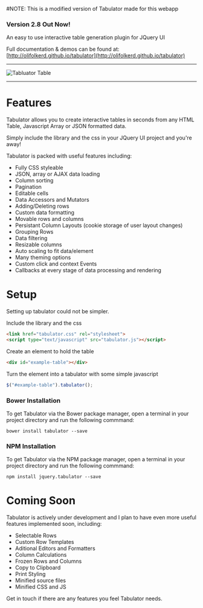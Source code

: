 #NOTE: This is a modified version of Tabulator made for this webapp

### Version 2.8 Out Now!

An easy to use interactive table generation plugin for JQuery UI

Full documentation & demos can be found at: [http://olifolkerd.github.io/tabulator](http://olifolkerd.github.io/tabulator)
***
![Tabluator Table](http://olifolkerd.github.io/tabulator/images/tabulator_table.jpg)
***
Features
================================
Tabulator allows you to create interactive tables in seconds from any HTML Table, Javascript Array or JSON formatted data.

Simply include the library and the css in your JQuery UI project and you're away!

Tabulator is packed with useful  features including:

- Fully CSS styleable
- JSON, array or AJAX data loading
- Column sorting
- Pagination
- Editable cells
- Data Accessors and Mutators
- Adding/Deleting rows
- Custom data formatting
- Movable rows and columns
- Persistant Column Layouts (cookie storage of user layout changes)
- Grouping Rows
- Data filtering
- Resizable columns
- Auto scaling  to fit data/element
- Many theming options
- Custom click and context Events
- Callbacks at every stage of data processing and rendering

Setup
================================
Setting up tabulator could not be simpler.

Include the library and the css
```html
<link href="tabulator.css" rel="stylesheet">
<script type="text/javascript" src="tabulator.js"></script>
```

Create an element to hold the table
```html
<div id="example-table"></div>
```

Turn the element into a tabulator with some simple javascript
```js
$("#example-table").tabulator();
```


### Bower Installation
To get Tabulator via the Bower package manager, open a terminal in your project directory and run the following commmand:
```
bower install tabulator --save
```

### NPM Installation
To get Tabulator via the NPM package manager, open a terminal in your project directory and run the following commmand:
```
npm install jquery.tabulator --save
```

Coming Soon
================================
Tabulator is actively under development and I plan to have even more useful features implemented soon, including:


- Selectable Rows
- Custom Row Templates
- Aditional Editors and Formatters
- Column Calculations
- Frozen Rows and Columns
- Copy to Clipboard
- Print Styling
- Minified source files
- Minified CSS and JS

Get in touch if there are any features you feel Tabulator needs.
